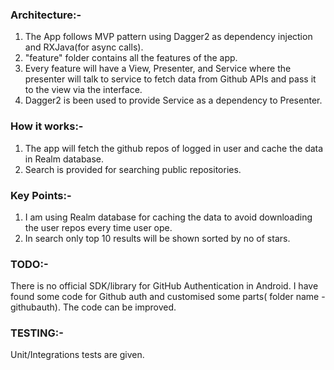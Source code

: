 

### Architecture:-

1. The App follows MVP pattern using Dagger2 as dependency injection and RXJava(for async calls).
2. "feature" folder contains all the features of the app.
3. Every feature will have a View, Presenter, and Service where the presenter will talk to service to fetch data from Github APIs and pass it to the view via the interface.
4. Dagger2 is been used to provide Service as a dependency to Presenter.

### How it works:-

1. The app will fetch the github repos of logged in user and cache the data in Realm database.
2. Search is provided for searching public repositories.

### Key Points:-

1. I am using Realm database for caching the data to avoid downloading the user repos every time user ope. 
2. In search only top 10 results will be shown sorted by no of stars.

### TODO:-

There is no official SDK/library for GitHub Authentication in Android. I have found some code for Github auth and customised some parts( folder name - githubauth). The code can be improved. 

### TESTING:-

Unit/Integrations tests are given. 
